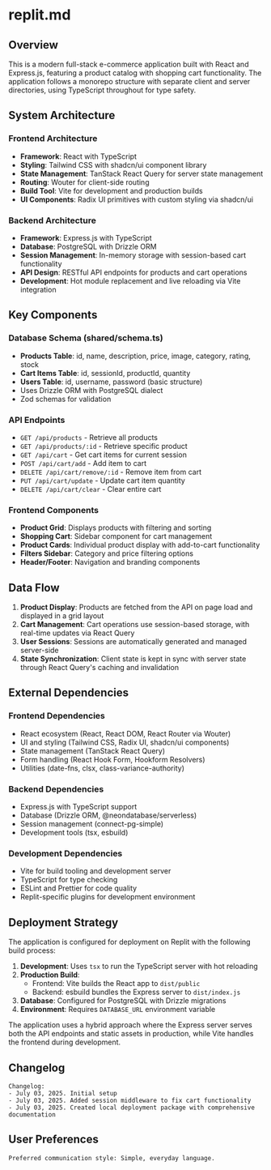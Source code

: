 # replit.md

## Overview

This is a modern full-stack e-commerce application built with React and Express.js, featuring a product catalog with shopping cart functionality. The application follows a monorepo structure with separate client and server directories, using TypeScript throughout for type safety.

## System Architecture

### Frontend Architecture
- **Framework**: React with TypeScript
- **Styling**: Tailwind CSS with shadcn/ui component library
- **State Management**: TanStack React Query for server state management
- **Routing**: Wouter for client-side routing
- **Build Tool**: Vite for development and production builds
- **UI Components**: Radix UI primitives with custom styling via shadcn/ui

### Backend Architecture
- **Framework**: Express.js with TypeScript
- **Database**: PostgreSQL with Drizzle ORM
- **Session Management**: In-memory storage with session-based cart functionality
- **API Design**: RESTful API endpoints for products and cart operations
- **Development**: Hot module replacement and live reloading via Vite integration

## Key Components

### Database Schema (shared/schema.ts)
- **Products Table**: id, name, description, price, image, category, rating, stock
- **Cart Items Table**: id, sessionId, productId, quantity
- **Users Table**: id, username, password (basic structure)
- Uses Drizzle ORM with PostgreSQL dialect
- Zod schemas for validation

### API Endpoints
- `GET /api/products` - Retrieve all products
- `GET /api/products/:id` - Retrieve specific product
- `GET /api/cart` - Get cart items for current session
- `POST /api/cart/add` - Add item to cart
- `DELETE /api/cart/remove/:id` - Remove item from cart
- `PUT /api/cart/update` - Update cart item quantity
- `DELETE /api/cart/clear` - Clear entire cart

### Frontend Components
- **Product Grid**: Displays products with filtering and sorting
- **Shopping Cart**: Sidebar component for cart management
- **Product Cards**: Individual product display with add-to-cart functionality
- **Filters Sidebar**: Category and price filtering options
- **Header/Footer**: Navigation and branding components

## Data Flow

1. **Product Display**: Products are fetched from the API on page load and displayed in a grid layout
2. **Cart Management**: Cart operations use session-based storage, with real-time updates via React Query
3. **User Sessions**: Sessions are automatically generated and managed server-side
4. **State Synchronization**: Client state is kept in sync with server state through React Query's caching and invalidation

## External Dependencies

### Frontend Dependencies
- React ecosystem (React, React DOM, React Router via Wouter)
- UI and styling (Tailwind CSS, Radix UI, shadcn/ui components)
- State management (TanStack React Query)
- Form handling (React Hook Form, Hookform Resolvers)
- Utilities (date-fns, clsx, class-variance-authority)

### Backend Dependencies
- Express.js with TypeScript support
- Database (Drizzle ORM, @neondatabase/serverless)
- Session management (connect-pg-simple)
- Development tools (tsx, esbuild)

### Development Dependencies
- Vite for build tooling and development server
- TypeScript for type checking
- ESLint and Prettier for code quality
- Replit-specific plugins for development environment

## Deployment Strategy

The application is configured for deployment on Replit with the following build process:
1. **Development**: Uses `tsx` to run the TypeScript server with hot reloading
2. **Production Build**: 
   - Frontend: Vite builds the React app to `dist/public`
   - Backend: esbuild bundles the Express server to `dist/index.js`
3. **Database**: Configured for PostgreSQL with Drizzle migrations
4. **Environment**: Requires `DATABASE_URL` environment variable

The application uses a hybrid approach where the Express server serves both the API endpoints and static assets in production, while Vite handles the frontend during development.

## Changelog

```
Changelog:
- July 03, 2025. Initial setup
- July 03, 2025. Added session middleware to fix cart functionality
- July 03, 2025. Created local deployment package with comprehensive documentation
```

## User Preferences

```
Preferred communication style: Simple, everyday language.
```